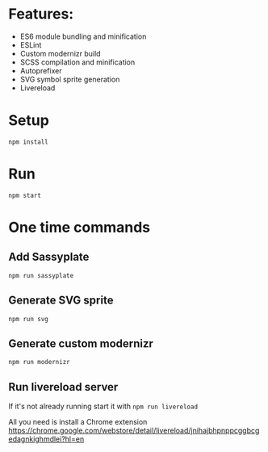 # Features:
- ES6 module bundling and minification
- ESLint
- Custom modernizr build
- SCSS compilation and minification
- Autoprefixer
- SVG symbol sprite generation
- Livereload

# Setup
`npm install`

# Run
`npm start`

# One time commands

## Add Sassyplate
`npm run sassyplate`

## Generate SVG sprite
`npm run svg`

## Generate custom modernizr
`npm run modernizr`

## Run livereload server
If it's not already running start it with `npm run livereload`

All you need is install a Chrome extension https://chrome.google.com/webstore/detail/livereload/jnihajbhpnppcggbcgedagnkighmdlei?hl=en
